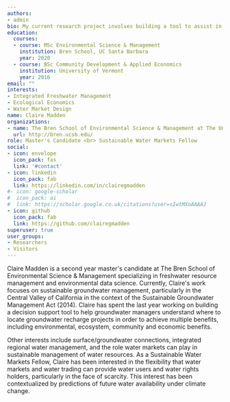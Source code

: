 ```yaml
---
authors:
- admin
bio: My current research project involves building a tool to assist in the placement of groundwater recharge projects that are capable of achieving multiple benefits.
education:
  courses:
  - course: MSc Environmental Science & Management
    institution: Bren School, UC Santa Barbara
    year: 2020
  - course: BSc Community Development & Applied Economics
    institution: University of Vermont
    year: 2016
email: ""
interests:
- Integrated Freshwater Management
- Ecological Economics
- Water Market Design
name: Claire Madden
organizations:
- name: The Bren School of Environmental Science & Management at The University of California, Santa Barbara
  url: http://bren.ucsb.edu/
role: Master's Candidate <br> Sustainable Water Markets Fellow
social:
- icon: envelope
  icon_pack: fas
  link: '#contact'
- icon: linkedin
  icon_pack: fab
  link: https://linkedin.com/in/clairegmadden
#- icon: google-scholar
#  icon_pack: ai
#  link: https://scholar.google.co.uk/citations?user=sIwtMXoAAAAJ
- icon: github
  icon_pack: fab
  link: https://github.com/clairegmadden
superuser: true
user_groups:
- Researchers
- Visitors
---
```


Claire Madden is a second year master's candidate at The Bren School of Environmental Science & Management specializing in freshwater resource management and environmental data science. Currently, Claire's work focuses on sustainable groundwater management, particularly in the Central Valley of California in the context of the Sustainable Groundwater Management Act (2014). Claire has spent the last year working on building a decision support tool to help groundwater managers understand where to locate groundwater recharge projects in order to achieve multiple benefits, including environmental, ecosystem, community and economic benefits. 

Other interests include surface/groundwater connections, integrated regional water management, and the role water markets can play in sustainable management of water resources. As a Sustainable Water Markets Fellow, Claire has been interested in the flexibility that water markets and water trading can provide water users and water rights holders, particularly in the face of scarcity. This interest has been contextualized by predictions of future water availability under climate change. 
